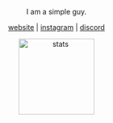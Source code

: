 <p align="center">I am a simple guy.</p>
<p align="center">
  <a href="https://eggsy.xyz" target="_blank">website</a>
  |
  <a href="https://instagram.com/eggsy_dev" target="_blank">instagram</a>
  |
  <a href="https://discord.eggsy.xyz" target="_blank">discord</a>
</p>

<p align="center">
  <img src="https://github-readme-stats.vercel.app/api?username=eggsydev&count_private=true&show_icons=true&theme=dark&hide_border=true" width="%100" height="150px" alt="stats" />
</p>
